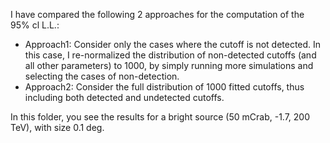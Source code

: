 I have compared the following 2 approaches for the computation of the 95% cl L.L.:

 - Approach1: Consider only the cases where the cutoff is not detected. In this case, I re-normalized the distribution of non-detected cutoffs (and all other parameters) to 1000, by simply running more simulations and selecting the cases of non-detection.
 - Approach2: Consider the full distribution of 1000 fitted cutoffs, thus including both detected and undetected cutoffs.
 
In this folder, you see the results for a bright source (50 mCrab, -1.7, 200 TeV), with size 0.1 deg.

